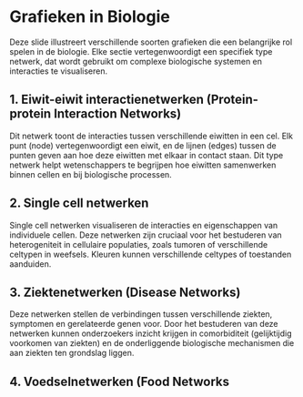 # Grafieken in Biologie

Deze slide illustreert verschillende soorten grafieken die een belangrijke rol spelen in de biologie. Elke sectie vertegenwoordigt een specifiek type netwerk, dat wordt gebruikt om complexe biologische systemen en interacties te visualiseren.

## 1. Eiwit-eiwit interactienetwerken (Protein-protein Interaction Networks)
Dit netwerk toont de interacties tussen verschillende eiwitten in een cel. Elk punt (node) vertegenwoordigt een eiwit, en de lijnen (edges) tussen de punten geven aan hoe deze eiwitten met elkaar in contact staan. Dit type netwerk helpt wetenschappers te begrijpen hoe eiwitten samenwerken binnen cellen en bij biologische processen.

## 2. Single cell netwerken
Single cell netwerken visualiseren de interacties en eigenschappen van individuele cellen. Deze netwerken zijn cruciaal voor het bestuderen van heterogeniteit in cellulaire populaties, zoals tumoren of verschillende celtypen in weefsels. Kleuren kunnen verschillende celtypes of toestanden aanduiden.

## 3. Ziektenetwerken (Disease Networks)
Deze netwerken stellen de verbindingen tussen verschillende ziekten, symptomen en gerelateerde genen voor. Door het bestuderen van deze netwerken kunnen onderzoekers inzicht krijgen in comorbiditeit (gelijktijdig voorkomen van ziekten) en de onderliggende biologische mechanismen die aan ziekten ten grondslag liggen.

## 4. Voedselnetwerken (Food Networks